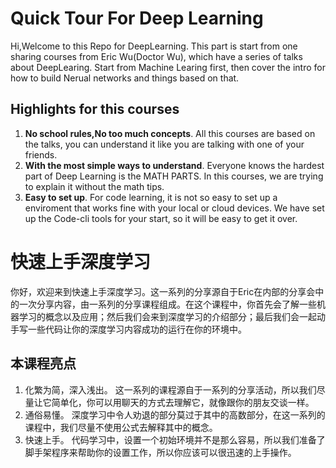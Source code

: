 # Quick Tour For Deep Learning
Hi,Welcome to this Repo for DeepLearning. This part is start from one sharing courses from Eric Wu(Doctor Wu), which have a series of talks about DeepLearing. Start from Machine Learing first, then cover the intro for how to build Nerual networks and things based on that.

## Highlights for this courses
1. **No school rules,No too much concepts**. All this courses are based on the talks, you can understand it like you are talking with one of your friends.
2. **With the most simple ways to understand**. Everyone knows the hardest part of Deep Learning is the MATH PARTS. In this courses, we are trying to explain it without the math tips.
3. **Easy to set up**. For code learning, it is not so easy to set up a enviroment that works fine with your local or cloud devices. We have set up the Code-cli tools for your start, so it will be easy to get it over.

# 快速上手深度学习
你好，欢迎来到快速上手深度学习。这一系列的分享源自于Eric在内部的分享会中的一次分享内容，由一系列的分享课程组成。在这个课程中，你首先会了解一些机器学习的概念以及应用；然后我们会来到深度学习的介绍部分；最后我们会一起动手写一些代码让你的深度学习内容成功的运行在你的环境中。

## 本课程亮点
1. 化繁为简，深入浅出。 这一系列的课程源自于一系列的分享活动，所以我们尽量让它简单化，你可以用聊天的方式去理解它，就像跟你的朋友交谈一样。
2. 通俗易懂。 深度学习中令人劝退的部分莫过于其中的高数部分，在这一系列的课程中，我们尽量不使用公式去解释其中的概念。
3. 快速上手。 代码学习中，设置一个初始环境并不是那么容易，所以我们准备了脚手架程序来帮助你的设置工作，所以你应该可以很迅速的上手操作。
